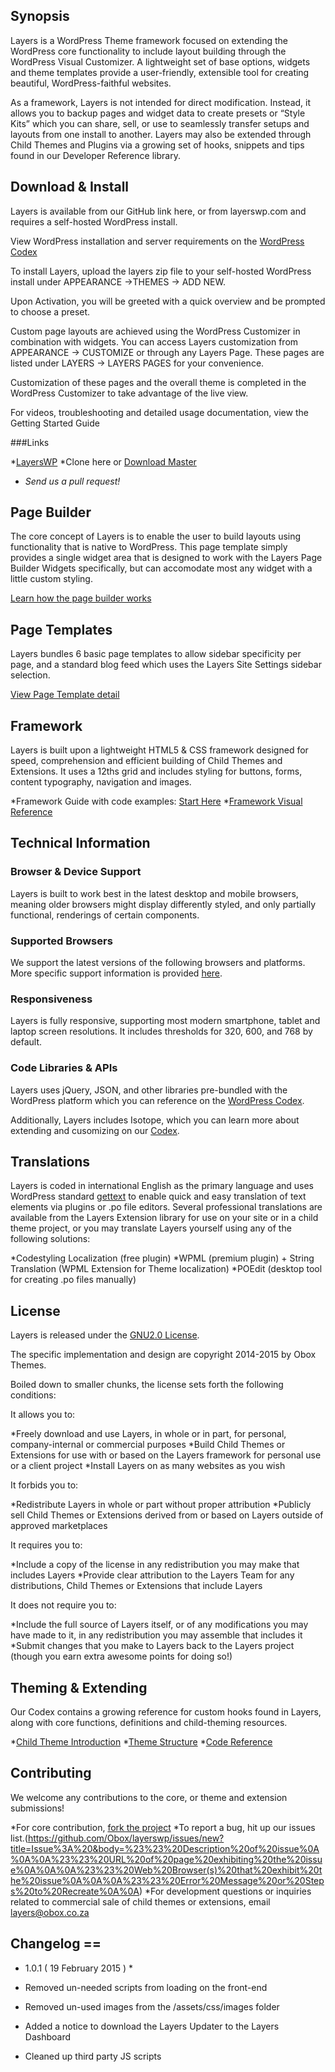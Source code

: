 ## Synopsis

Layers is a WordPress Theme framework focused on extending the WordPress core functionality to include layout building through the WordPress Visual Customizer. A lightweight set of base options, widgets and theme templates provide a user-friendly, extensible tool for creating beautiful, WordPress-faithful websites.

As a framework, Layers is not intended for direct modification. Instead, it allows you to backup pages and widget data to create presets or “Style Kits” which you can share, sell, or use to seamlessly transfer setups and layouts from one install to another. Layers may also be extended through Child Themes and Plugins via a growing set of hooks, snippets and tips found in our Developer Reference library.

## Download & Install

Layers is available from our GitHub link here, or from layerswp.com and requires a self-hosted WordPress install.

View WordPress installation and server requirements on the [WordPress Codex](https://wordpress.org/download/)

To install Layers, upload the layers zip file to your self-hosted WordPress install under APPEARANCE →THEMES → ADD NEW.

Upon Activation, you will be greeted with a quick overview and be prompted to choose a preset.

Custom page layouts are achieved using the WordPress Customizer in combination with widgets.  You can access Layers customization from APPEARANCE → CUSTOMIZE or through any Layers Page.  These pages are listed under LAYERS → LAYERS PAGES for your convenience.

Customization of these pages and the overall theme is completed in the WordPress Customizer to take advantage of the live view.

For videos, troubleshooting and detailed usage documentation, view the Getting Started  Guide

###Links

*[LayersWP](http://www.layerswp.com/download/layers/)
*Clone here or [Download Master](https://github.com/Obox/layerswp/archive/master.zip)
* *Send us a pull request!*

## Page Builder

The core concept of Layers is to enable the user to build layouts using functionality that is native to WordPress. This page template simply provides a single widget area that is designed to work with the Layers Page Builder Widgets specifically, but can accomodate most any widget with a little custom styling.

[Learn how the page builder works](http://docs.layerswp.com/doc/build-your-home-page/)

## Page Templates

Layers bundles 6 basic page templates to allow sidebar specificity per page, and a standard blog feed which uses the Layers Site Settings sidebar selection.

[View Page Template detail](http://docs.layerswp.com/doc/page-templates/)

## Framework

Layers is built upon a lightweight HTML5 & CSS framework designed for speed, comprehension and efficient building of Child Themes and Extensions. It uses a 12ths grid and includes styling for buttons, forms, content typography, navigation and images.

*Framework Guide with code examples: [Start Here](http://docs.layerswp.com/layers-framework-grids/)
*[Framework Visual Reference](http://docs.layerswp.com/framework/)

## Technical Information

### Browser & Device Support

Layers is built to work best in the latest desktop and mobile browsers, meaning older browsers might display differently styled, and only partially functional, renderings of certain components.

### Supported Browsers

We support the latest versions of the following browsers and platforms. More specific support information is provided [here](http://docs.layerswp.com/about-layers/#technical-information).

### Responsiveness

Layers is fully responsive, supporting most modern smartphone, tablet and laptop screen resolutions. It includes thresholds for 320, 600, and 768 by default.

### Code Libraries & APIs

Layers uses jQuery, JSON, and other libraries pre-bundled with the WordPress platform which you can reference on the [WordPress Codex](http://codex.wordpress.org/Function_Reference/wp_enqueue_script#Default_Scripts_Included_and_Registered_by_WordPress).

Additionally, Layers includes Isotope, which you can learn more about extending and cusomizing on our [Codex](http://docs.layerswp.com).

## Translations

Layers is coded in international English as the primary language and uses WordPress standard [gettext](http://codex.wordpress.org/I18n_for_WordPress_Developers) to enable quick and easy translation of text elements via plugins or .po file editors. Several professional translations are available from the Layers Extension library for use on your site or in a child theme project, or you may translate Layers yourself using any of the following solutions:

*Codestyling Localization (free plugin)
*WPML (premium plugin) + String Translation (WPML Extension for Theme localization)
*POEdit (desktop tool for creating .po files manually)

## License

Layers is released under the [GNU2.0 License](http://www.gnu.org/licenses/gpl-2.0.html).

The specific implementation and design are copyright 2014-2015 by Obox Themes.

Boiled down to smaller chunks, the license sets forth the following conditions:

It allows you to:

*Freely download and use Layers, in whole or in part, for personal, company-internal or commercial purposes
*Build Child Themes or Extensions for use with or based on the Layers framework for personal use or a client project
*Install Layers on as many websites as you wish

It forbids you to:

*Redistribute Layers in whole or part without proper attribution
*Publicly sell Child Themes or Extensions derived from or based on Layers outside of approved marketplaces

It requires you to:

*Include a copy of the license in any redistribution you may make that includes Layers
*Provide clear attribution to the Layers Team for any distributions, Child Themes or Extensions that include Layers

It does not require you to:

*Include the full source of Layers itself, or of any modifications you may have made to it, in any redistribution you may assemble that includes it
*Submit changes that you make to Layers back to the Layers project (though you earn extra awesome points for doing so!)

## Theming & Extending

Our Codex contains a growing reference for custom hooks found in Layers, along with core functions, definitions and child-theming resources.

*[Child Theme Introduction](http://docs.layerswp.com/child-themes-introduction/)
*[Theme Structure](http://docs.layerswp.com/theme-structure/)
*[Code Reference](http://docs.layerswp.com/reference/)

## Contributing

We welcome any contributions to the core, or theme and extension submissions!

*For core contribution, [fork the project](https://github.com/Obox/layerswp/fork)
*To report a bug, hit up our issues list.(https://github.com/Obox/layerswp/issues/new?title=Issue%3A%20&body=%23%23%20Description%20of%20issue%0A%0A%0A%23%23%20URL%20of%20page%20exhibiting%20the%20issue%0A%0A%0A%23%23%20Web%20Browser(s)%20that%20exhibit%20the%20issue%0A%0A%0A%23%23%20Error%20Message%20or%20Steps%20to%20Recreate%0A%0A)
*For development questions or inquiries related to commercial sale of child themes or extensions, email layers@obox.co.za


## Changelog ==

* 1.0.1 ( 19 February 2015 ) *

* Removed un-needed scripts from loading on the front-end
* Removed un-used images from the /assets/css/images folder
* Added a notice to download the Layers Updater to the Layers Dashboard
* Cleaned up third party JS scripts